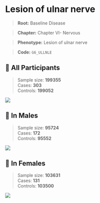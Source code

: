 # Lesion of ulnar nerve

> **Root:** Baseline Disease  

> **Chapter:** Chapter VI- Nervous  

> **Phenotype:** Lesion of ulnar nerve  

> **Code:** `G6_ULLNLE`

## 🧪 All Participants  
> Sample size: **199355**  
> Cases: **303**  
> Controls: **199052**
<img src="/Disease/Figures/ALL/Baseline/G6_ULLNLE.png"/>
<CsvTable src="/Disease_Data/ALL/Baseline/LG_G6_ULLNLE.csv" label="🔍 View full results" />

## 👨 In Males  
> Sample size: **95724**  
> Cases: **172**  
> Controls: **95552**
<img src="/Disease/Figures/Male/Baseline/G6_ULLNLE.png"/>
<CsvTable src="/Disease_Data/Male/Baseline/LG_G6_ULLNLE.csv" label="🔍 View full results" />

## 👩 In Females  
> Sample size: **103631**  
> Cases: **131**  
> Controls: **103500**
<img src="/Disease/Figures/Female/Baseline/G6_ULLNLE.png"/>
<CsvTable src="/Disease_Data/Female/Baseline/LG_G6_ULLNLE.csv" label="🔍 View full results" />
